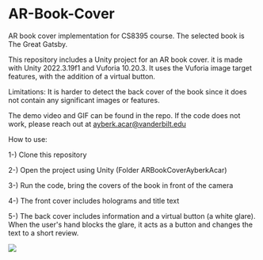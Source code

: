 # AR-Book-Cover
AR book cover implementation for CS8395 course. The selected book is The Great Gatsby.

This repository includes a Unity project for an AR book cover. it is made with Unity 2022.3.19f1 and Vuforia 10.20.3. It uses the Vuforia image target features, with the addition of a virtual button.

Limitations: It is harder to detect the back cover of the book since it does not contain any significant images or features.

The demo video and GIF can be found in the repo. If the code does not work, please reach out at ayberk.acar@vanderbilt.edu

How to use:

1-) Clone this repository 

2-) Open the project using Unity (Folder ARBookCoverAyberkAcar)

3-) Run the code, bring the covers of the book in front of the camera 

4-) The front cover includes holograms and title text 

5-) The back cover includes information and a virtual button (a white glare). When the user's hand blocks the glare, it acts as a button and changes the text to a short review. 

![](https://github.com/acarayberk/AR-Book-Cover/blob/main/codedemo.gif)
